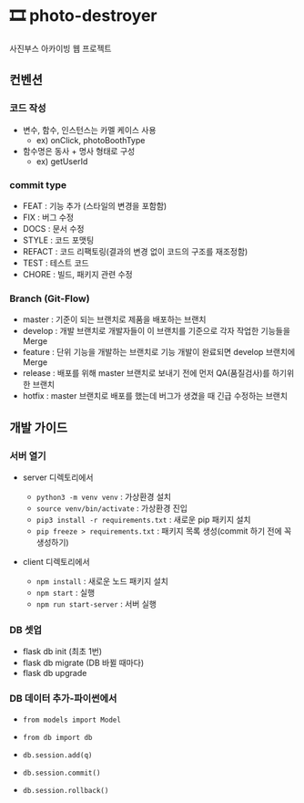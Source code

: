 # 🎞 photo-destroyer

사진부스 아카이빙 웹 프로젝트

## 컨벤션

### 코드 작성

- 변수, 함수, 인스턴스는 카멜 케이스 사용
  - ex) onClick, photoBoothType
- 함수명은 동사 + 명사 형태로 구성
  - ex) getUserId

### commit type

- FEAT : 기능 추가 (스타일의 변경을 포함함)
- FIX : 버그 수정
- DOCS : 문서 수정
- STYLE : 코드 포맷팅
- REFACT : 코드 리팩토링(결과의 변경 없이 코드의 구조를 재조정함)
- TEST : 테스트 코드
- CHORE : 빌드, 패키지 관련 수정

### Branch (Git-Flow)

- master : 기준이 되는 브랜치로 제품을 배포하는 브랜치
- develop : 개발 브랜치로 개발자들이 이 브랜치를 기준으로 각자 작업한 기능들을 Merge
- feature : 단위 기능을 개발하는 브랜치로 기능 개발이 완료되면 develop 브랜치에 Merge
- release : 배포를 위해 master 브랜치로 보내기 전에 먼저 QA(품질검사)를 하기위한 브랜치
- hotfix : master 브랜치로 배포를 했는데 버그가 생겼을 때 긴급 수정하는 브랜치

## 개발 가이드

### 서버 열기

- server 디렉토리에서

  - `python3 -m venv venv` : 가상환경 설치
  - `source venv/bin/activate` : 가상환경 진입
  - `pip3 install -r requirements.txt` : 새로운 pip 패키지 설치
  - `pip freeze > requirements.txt` : 패키지 목록 생성(commit 하기 전에 꼭 생성하기)

- client 디렉토리에서

  - `npm install` : 새로운 노드 패키지 설치
  - `npm start` : 실행
  - `npm run start-server` : 서버 실행

### DB 셋업
- flask db init (최초 1번)
- flask db migrate (DB 바뀔 때마다)
- flask db upgrade

### DB 데이터 추가-파이썬에서
- `from models import Model`
- `from db import db`

- `db.session.add(q)`
- `db.session.commit()`
- `db.session.rollback()`
